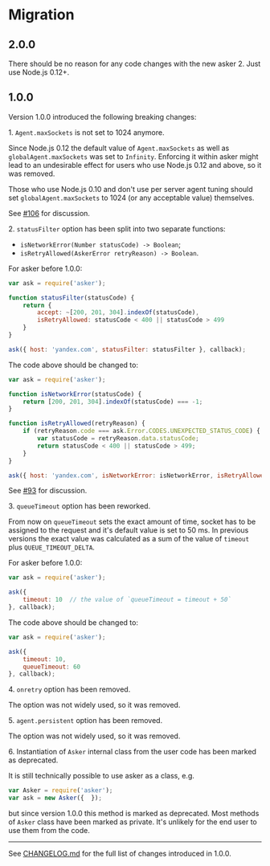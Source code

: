 # Migration

## 2.0.0

There should be no reason for any code changes with the new asker 2. Just use Node.js 0.12+.

## 1.0.0

Version 1.0.0 introduced the following breaking changes:

1\. `Agent.maxSockets` is not set to 1024 anymore.

Since Node.js 0.12 the default value of `Agent.maxSockets` as well as `globalAgent.maxSockets` was set
to `Infinity`. Enforcing it within asker might lead to an undesirable effect for users who use Node.js 0.12
and above, so it was removed.

Those who use Node.js 0.10 and don't use per server agent tuning should set `globalAgent.maxSockets` to
1024 (or any acceptable value) themselves.

See [#106](https://github.com/nodules/asker/issues/106) for discussion.

2\. `statusFilter` option has been split into two separate functions:

- `isNetworkError(Number statusCode) -> Boolean`;
- `isRetryAllowed(AskerError retryReason) -> Boolean`.

For asker before 1.0.0:

```js
var ask = require('asker');

function statusFilter(statusCode) {
    return {
        accept: ~[200, 201, 304].indexOf(statusCode),
        isRetryAllowed: statusCode < 400 || statusCode > 499
    }
}

ask({ host: 'yandex.com', statusFilter: statusFilter }, callback);
```

The code above should be changed to:

```js
var ask = require('asker');

function isNetworkError(statusCode) {
    return [200, 201, 304].indexOf(statusCode) === -1;
}

function isRetryAllowed(retryReason) {
    if (retryReason.code === ask.Error.CODES.UNEXPECTED_STATUS_CODE) {
        var statusCode = retryReason.data.statusCode;
        return statusCode < 400 || statusCode > 499;
    }
}

ask({ host: 'yandex.com', isNetworkError: isNetworkError, isRetryAllowed: isRetryAllowed }, callback);
```

See [#93](https://github.com/nodules/asker/issues/93) for discussion.

3\. `queueTimeout` option has been reworked.

From now on `queueTimeout` sets the exact amount of time, socket has to be assigned to the request and it's
default value is set to 50 ms. In previous versions the exact value was calculated as a sum of the value
of `timeout` plus `QUEUE_TIMEOUT_DELTA`.

For asker before 1.0.0:

```js
var ask = require('asker');

ask({
    timeout: 10  // the value of `queueTimeout = timeout + 50`
}, callback);
```

The code above should be changed to:

```js
var ask = require('asker');

ask({
    timeout: 10,
    queueTimeout: 60
}, callback);
```

4\. `onretry` option has been removed.

The option was not widely used, so it was removed.

5\. `agent.persistent` option has been removed.

The option was not widely used, so it was removed.

6\. Instantiation of `Asker` internal class from the user code has been marked as deprecated.

It is still technically possible to use asker as a class, e.g.

```js
var Asker = require('asker');
var ask = new Asker({  });
```

but since version 1.0.0 this method is marked as deprecated. Most methods of `Asker` class
have been marked as private. It's unlikely for the end user to use them from the code.

---

See [CHANGELOG.md](https://github.com/nodules/asker/blob/1.0.0/CHANGELOG.md) for the full list of changes introduced in 1.0.0.
